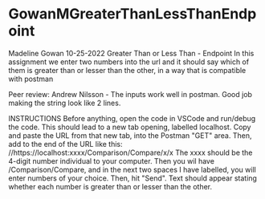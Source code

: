 # GowanMGreaterThanLessThanEndpoint
Madeline Gowan
10-25-2022
Greater Than or Less Than - Endpoint
In this assignment we enter two numbers into the url and it should say which of them is greater than or lesser than the other, in a way that is compatible with postman

Peer review: Andrew Nilsson - The inputs work well in postman. Good job making the string look like 2 lines.

INSTRUCTIONS
Before anything, open the code in VSCode and run/debug the code. This should lead to a new tab opening, labelled localhost. Copy and paste the URL from that new tab, into the Postman "GET" area. Then, add to the end of the URL like this:
//https://localhost:xxxx/Comparison/Compare/x/x
The xxxx should be the 4-digit number individual to your computer. Then you wil have /Comparison/Compare, and in the next two spaces I have labelled, you will enter numbers of your choice. Then, hit "Send". Text should appear stating whether each number is greater than or lesser than the other.
